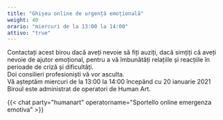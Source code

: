 ```yaml
---
title: "Ghișeu online de urgență emoțională"
weight: 40
orario: "miercuri de la 13:00 la 14:00"
attivo: "true"
---
```


Contactați acest birou dacă aveți nevoie să fiți auziți, dacă simțiți că aveți nevoie de ajutor emoțional, pentru a vă îmbunătăți relațiile și reacțiile în perioade de criză și dificultăți.  
Doi consilieri profesioniști vă vor asculta.  
Vă așteptăm miercuri de la 13:00 la 14:00 începând cu 20 ianuarie 2021  
Biroul este administrat de operatori de Human Art.

{{< chat party="humanart" operatorname="Sportello online emergenza emotiva" >}}
